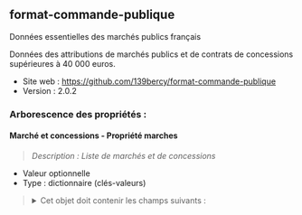 <MenuSchema />

## format-commande-publique

Données essentielles des marchés publics français

Données des attributions de marchés publics et de contrats de concessions supérieures à 40 000 euros.

- Site web : https://github.com/139bercy/format-commande-publique
- Version : 2.0.2

### Arborescence des propriétés :

#### Marché et concessions - Propriété marches
> *Description : Liste de marchés et de concessions*<br>
- Valeur optionnelle
- Type : dictionnaire (clés-valeurs)

<blockquote>
<details>

<summary>Cet objet doit contenir les champs suivants :</summary>

#### Propriété marche
- Type : liste

<blockquote>
<details>

<summary>Cette propriété doit contenir une liste d'éléments parmi les suivants :</summary>

#### Format réglementaire de publication des données essentielles des marchés publics français - Propriété marcheList
- Valeur optionnelle
- Type : dictionnaire (clés-valeurs)

<blockquote>
<details>

<summary>Cet objet doit contenir les champs suivants :</summary>

#### Identifiant de marché - Propriété id
> *Description : L'identifiant de marché est un numéro d'ordre interne propre à l'acheteur public (1 à 16 caractères). Les caractères spéciaux suivants sont à éviter autant que possible : &, ", \, <, espace, virgule, point virgule.*<br>
- Valeur obligatoire
- Type : chaîne de caractères

#### Type d'objet (marché, contrat de concession) - Propriété _type
- Valeur optionnelle
- Type : chaîne de caractères
- Motif : `^Marché$`

#### Propriété acheteur
- Type : dictionnaire (clés-valeurs)

<blockquote>
<details>

<summary>Cet objet doit contenir les champs suivants :</summary>

#### Identifiant SIRET de l'acheteur - Propriété id
> *Description : http://xml.insee.fr/schema/siret.html#SIRET_stype*<br>
- Valeur obligatoire
- Type : chaîne de caractères
- Motif : `^[0-9]{14}$`

</details>
</blockquote>

#### Nature du marché - Propriété nature
> *Description : La nature du marché.*<br>
- Valeur obligatoire
- Type : chaîne de caractères
- Valeurs autorisées :
   - Marché
   - Marché de partenariat
   - Marché de défense ou de sécurité

#### Objet du marché - Propriété objet
> *Description : Description synthétique de l'objet du marché ou du lot.*<br>
- Valeur obligatoire
- Type : chaîne de caractères

#### Code CPV - Propriété codeCPV
> *Description : Nomenclature européenne permettant d'identifier les catégories de biens et de service faisant l'objet du marché (http://simap.ted.europa.eu/web/simap/cpv). Exemple: 45112500 (même si toléré, il préférable d'omettre le caractère de contrôle (-9))*<br>
- Valeur obligatoire
- Type : chaîne de caractères
- Motif : `^[0-9]{8}(-[0-9])?$`

#### Technique d'achat - Propriété techniques
> *Description : Liste des techniques d'achat utilisées par l'acheteur*<br>
- Valeur obligatoire
- Type : dictionnaire (clés-valeurs)

<blockquote>
<details>

<summary>Cet objet doit contenir les champs suivants :</summary>

#### technique - Propriété technique
- Valeur obligatoire
- Type : liste
- Valeurs autorisées :
   - Accord-cadre
   - Concours
   - Système de qualification
   - Système d’acquisition dynamique
   - Catalogue électronique
   - Enchère électronique
   - Sans objet

</details>
</blockquote>

#### modalités d'exécution - Propriété modalitesExecution
> *Description : la ou les modalités d'exécution du marché public*<br>
- Valeur obligatoire
- Type : dictionnaire (clés-valeurs)

<blockquote>
<details>

<summary>Cet objet doit contenir les champs suivants :</summary>

#### modaliteExecution - Propriété modaliteExecution
- Valeur obligatoire
- Type : liste
- Valeurs autorisées :
   - Tranches
   - Bons de commande
   - Marchés subséquents
   - Sans objet

</details>
</blockquote>

#### Identifiant de marché - Propriété idAccordCadre
> *Description : L'identifiant de marché est un numéro d'ordre interne propre à l'acheteur public (1 à 16 caractères). Les caractères spéciaux suivants sont à éviter autant que possible : &, ", \, <, espace, virgule, point virgule.*<br>
- Valeur optionnelle
- Type : chaîne de caractères

#### Marché innovant - Propriété marcheInnovant
> *Description : Marché public comportant des travaux, services ou fournitures innovants*<br>
- Valeur obligatoire
- Type : booléen

#### CCAG de référence - Propriété ccag
> *Description : Cahiers des clauses administratives générales de référence du marché public*<br>
- Valeur obligatoire
- Type : chaîne de caractères
- Valeurs autorisées :
   - Travaux
   - Maitrise d'œuvre
   - Fournitures courantes et services
   - Marchés industriels
   - Prestations intellectuelles
   - Techniques de l’information et de la communication
   - Pas de CCAG

#### Nombre d'offres reçues - Propriété offresRecues
> *Description : Nombre d'offres reçues par l'acheteur de la part des soumissionnaires. Comprend aussi les offres irrégulières, inacceptables, inappropriées et anormalement basses.*<br>
- Valeur obligatoire
- Type : nombre entier

#### Attribution d'une avance - Propriété attributionAvance
> *Description : Une avance a été attribuée au titulaire principal du marché public*<br>
- Valeur obligatoire
- Type : booléen

#### Taux de l'avance - Propriété tauxAvance
> *Description : Taux de l'avance attribuée au titulaire principal du marché public par rapport au montant du marché (O.1 = 10 % du montant du marché). En fonction de la valeur de attributionAvance, une valeur égale à 0 signifie soit qu'aucune avance n'a été accordée (si attributionAvance=false), soit que le taux de l'avance n'est pas connu (si attributionAvance=true).*<br>
- Valeur optionnelle
- Type : nombre

#### Type de groupement d'opérateurs - Propriété typeGroupementOperateurs
> *Description : Le type de groupement d’entreprises ou d’opérateurs économiques*<br>
- Valeur obligatoire
- Type : chaîne de caractères
- Valeurs autorisées :
   - Conjoint
   - Solidaire
   - Pas de groupement

#### Sous-traitance déclarée - Propriété sousTraitanceDeclaree
> *Description : Au moment de la notification du marché, les titulaires du marché ont déclaré s'appuyer sur un ou plusieurs sous-traitants pour ce marché public.*<br>
- Valeur obligatoire
- Type : booléen

#### Actes spéciaux de sous-traitance - Propriété actesSousTraitance
> *Description : Les actes spéciaux de sous-traitance ayant été notifiés par l'acheteur.*<br>
- Valeur optionnelle
- Type : liste

<blockquote>
<details>

<summary>Cette propriété doit contenir une liste d'éléments parmi les suivants :</summary>

#### Propriété ActeSousTraitanceArray
- Type : dictionnaire (clés-valeurs)

<blockquote>
<details>

<summary>Cet objet doit contenir les champs suivants :</summary>

#### Acte spécial de sous-traitance - Propriété acteSousTraitance
- Valeur obligatoire
- Type : dictionnaire (clés-valeurs)

<blockquote>
<details>

<summary>Cet objet doit contenir les champs suivants :</summary>

#### Numéro d'identification de l'acte spécial de sous-traitance - Propriété id
> *Description : Numéro permettant d'identifier l'acte spécial de sous-traitance. Il doit être unique au sein d'un marché public et former une séquence croissante correspondant à l'ordre des notifications.*<br>
- Valeur obligatoire
- Type : nombre entier

#### Sous-traitant - Propriété sousTraitant
> *Description : Sous-traitant d'un acte spécial de sous-traitance*<br>
- Valeur obligatoire
- Type : dictionnaire (clés-valeurs)

<blockquote>
<details>

<summary>Cet objet doit contenir les champs suivants :</summary>

#### Type d'identifiant du sous-traitant - Propriété typeIdentifiant
> *Description : Le type d'identifiant utilisé pour identifier le sous-traitant du marché.*<br>
- Valeur obligatoire
- Type : chaîne de caractères
- Valeurs autorisées :
   - SIRET
   - TVA
   - TAHITI
   - RIDET
   - FRWF
   - IREP
   - HORS-UE

#### Identifiant du sous-traitant - Propriété id
> *Description : Types d'identifiants possibles (favoriser le SIRET) : SIRET, TVA, TAHITI, RIDET, FRWF, IREP, HORS-UE.*<br>
- Valeur obligatoire
- Type : chaîne de caractères

</details>
</blockquote>

#### Durée de l'acte spécial de sous-traitance - Propriété dureeMois
> *Description : La durée de l'acte spécial de sous-traitance, en mois, telle que définie au moment de sa notification. Si une fois les données initiales de l'acte spécial publiées une modification de sa durée intervient, elle doit être retranscrite via un objet enfant de modificationsActesSousTraitance et la propriété dureeMois initiale ne doit pas être modifiée.*<br>
- Valeur obligatoire
- Type : nombre entier

#### Date de notification de l'acte spécial de sous-traitance - Propriété dateNotification
> *Description : Date à laquelle l'acte spéciale de sous-traitance a été notifié au sous-traitant, au format AAAA-MM-JJ.*<br>
- Valeur obligatoire
- Type : chaîne de caractères
- Motif : `\d{4}-\d{2}-\d{2}`

#### Date de la publication des données de l'acte spécial de sous-traitance - Propriété datePublicationDonnees
> *Description : Date à laquelle les données essentielles de l'acte de sous-traitance ont été publiées sur data.gouv.fr, au format AAAA-MM-JJ.*<br>
- Valeur obligatoire
- Type : chaîne de caractères
- Motif : `\d{4}-\d{2}-\d{2}`

#### Montant HT de l'acte spécial de sous-traitance - Propriété montant
> *Description : Le montant HT de l'acte spécial de sous-traitance ou montant estimé maximum attribué, tel que définie au moment de sa notification. Si une fois les données initiales de l'acte spécial publiées une modification de son montant intervient, elle doit être retranscrite via un objet enfant de modificationsActesSousTraitance et la propriété montant initiale ne doit pas être modifiée.*<br>
- Valeur obligatoire
- Type : nombre

#### Modalités de variation du prix de l'acte spécial de sous-traitance - Propriété variationPrix
- Valeur obligatoire
- Type : chaîne de caractères
- Valeurs autorisées :
   - Ferme
   - Actualisable
   - Révisable

</details>
</blockquote>

</details>
</blockquote>

</details>
</blockquote>

#### Procédure de passation du marché - Propriété procedure
> *Description : La procédure de passation de marché utilisée par l'acheteur*<br>
- Valeur obligatoire
- Type : chaîne de caractères
- Valeurs autorisées :
   - Procédure adaptée
   - Appel d'offres ouvert
   - Appel d'offres restreint
   - Procédure avec négociation
   - Marché passé sans publicité ni mise en concurrence préalable
   - Dialogue compétitif

#### Lieu d'exécution principal du marché - Propriété lieuExecution
> *Description : Commune, canton, arrondissement, département, région ou pays d'exécution du marché.*<br>
- Valeur obligatoire
- Type : dictionnaire (clés-valeurs)

<blockquote>
<details>

<summary>Cet objet doit contenir les champs suivants :</summary>

#### Code du lieu d'exécution - Propriété code
> *Description : Code du lieu d'exécution (code postal, commune, canton, arrondissement, département, région, pays). Les codes INSEE sont à privilégier aux dépens du code postal. Exemple : 2B002*<br>
- Valeur obligatoire
- Type : chaîne de caractères

#### Type de code du lieu d'exécution - Propriété typeCode
> *Description : Le type de code utilisé pour désigner le lieu d'exécution. Hormis le « Code postal », les codes sont des codes géographiques gérés par l'INSEE (http://www.insee.fr/fr/methodes/nomenclatures/cog/default.asp)*<br>
- Valeur obligatoire
- Type : chaîne de caractères
- Valeurs autorisées :
   - Code postal
   - Code commune
   - Code arrondissement
   - Code canton
   - Code département
   - Code région
   - Code pays

</details>
</blockquote>

#### Durée initiale du marché - Propriété dureeMois
> *Description : La durée du marché, en mois, telle que définie au moment de la publication des données. Si une fois les données initiales du marché publiées une modification de la durée du marché intervient, elle doit être retranscrite via un objet enfant de Modifications et la propriété Duree initiale ne doit pas être modifiée. La durée initale du marché comprend la durée des tranches et reconductions potentielles.*<br>
- Valeur obligatoire
- Type : nombre entier

#### Date de la notification du marché - Propriété dateNotification
> *Description : Date à laquelle le marché a été notifié au(x) titulaire(s), au format AAAA-MM-JJ.*<br>
- Valeur obligatoire
- Type : chaîne de caractères
- Motif : `\d{4}-\d{2}-\d{2}`

#### Date de la publication des données essentielles du marché - Propriété datePublicationDonnees
> *Description : Date à laquelle les données essentielles du marché décrit ont été publiées sur data.gouv.fr pour la première fois. Cette date n'est donc pas mise à jour en cas de modification du marché.*<br>
- Valeur obligatoire
- Type : chaîne de caractères
- Motif : `\d{4}-\d{2}-\d{2}`

#### Montant forfaitaire ou estimé maximum HT - Propriété montant
- Valeur obligatoire
- Type : nombre

#### type prix - Propriété typesPrix
> *Description : Le type prix du marché public*<br>
- Valeur obligatoire
- Type : dictionnaire (clés-valeurs)

<blockquote>
<details>

<summary>Cet objet doit contenir les champs suivants :</summary>

#### Type Prix - Propriété typePrix
- Valeur obligatoire
- Type : liste
- Valeurs autorisées :
   - Définitif ferme
   - Définitif actualisable
   - Définitif révisable
   - Provisoire

</details>
</blockquote>

#### Forme du prix - Propriété formePrix
- Valeur obligatoire
- Type : chaîne de caractères
- Valeurs autorisées :
   - Unitaire
   - Forfaitaire
   - Mixte

#### Part des produits provenant de l'Union européenne - Propriété origineUE
> *Description : Pour les marchés de fournitures de denrées alimentaires, de véhicules, de produits de santé et d’habillement, selon la liste annexée à l'arrêté, la part des produits issus de l’Union européenne avec laquelle le marché sera exécuté. 0.2 = 20 % de la part des produits provient de l'Union européenne. Cette valeur ne peut pas être inférieure à la valeur d'origineFrance. Si le marché n'est pas concerné, saisir null.*<br>
- Valeur obligatoire
- Type : nombre

#### Part des produits français - Propriété origineFrance
> *Description : Pour les marchés de fournitures de denrées alimentaires, de véhicules, de produits de santé et d’habillement, selon la liste annexée à l'arrêté, la part des produits français avec laquelle le marché sera exécuté. 0.2 = 20 % de la part des produits sont français. Cette valeur ne peut pas être supérieure à la valeur d'origineUE. Si le marché n'est pas concerné, saisir null.*<br>
- Valeur obligatoire
- Type : nombre

#### Titulaires du marché - Propriété titulaires
> *Description : Les opérateurs économiques titulaires du marché*<br>
- Valeur obligatoire
- Type : liste

<blockquote>
<details>

<summary>Cette propriété doit contenir une liste d'éléments parmi les suivants :</summary>

#### Propriété TitulaireArray
- Type : dictionnaire (clés-valeurs)

<blockquote>
<details>

<summary>Cet objet doit contenir les champs suivants :</summary>

#### titulaire - Propriété titulaire
- Valeur obligatoire
- Type : dictionnaire (clés-valeurs)

<blockquote>
<details>

<summary>Cet objet doit contenir les champs suivants :</summary>

#### Type d'identifiant du titulaire - Propriété typeIdentifiant
> *Description : Le type d'identifiant utilisé pour identifier le titulaire du marché.*<br>
- Valeur obligatoire
- Type : chaîne de caractères
- Valeurs autorisées :
   - SIRET
   - TVA
   - TAHITI
   - RIDET
   - FRWF
   - IREP
   - HORS-UE

#### Identifiant du titulaire - Propriété id
> *Description : Types d'identifiants possibles (favoriser le SIRET) : SIRET, TVA, TAHITI, RIDET, FRWF, IREP, HORS-UE.*<br>
- Valeur obligatoire
- Type : chaîne de caractères

</details>
</blockquote>

</details>
</blockquote>

</details>
</blockquote>

#### Considérations sociales - Propriété considerationsSociales
> *Description : Les considérations sociales du marché public*<br>
- Valeur obligatoire
- Type : dictionnaire (clés-valeurs)

<blockquote>
<details>

<summary>Cet objet doit contenir les champs suivants :</summary>

</details>
</blockquote>

#### Considérations environnementales - Propriété considerationsEnvironnementales
> *Description : Les considérations environnementales du marché public*<br>
- Valeur obligatoire
- Type : dictionnaire (clés-valeurs)

<blockquote>
<details>

<summary>Cet objet doit contenir les champs suivants :</summary>

</details>
</blockquote>

#### Modifications des actes spéciaux de sous-traitance - Propriété modificationsActesSousTraitance
> *Description : Une fois les données essentielles d'un acte spécial de sous-traitance publiées dans actesSousTraitance, aucune modification des données n'est possible, si ce n'est par l'ajout d'objets dans modificationsActesSousTraitance.*<br>
- Valeur optionnelle
- Type : liste

<blockquote>
<details>

<summary>Cette propriété doit contenir une liste d'éléments parmi les suivants :</summary>

#### Propriété ModificationActesSousTraitanceArray
- Type : dictionnaire (clés-valeurs)

<blockquote>
<details>

<summary>Cet objet doit contenir les champs suivants :</summary>

#### Modification d'un acte spécial de sous-traitance - Propriété modificationActeSousTraitance
- Valeur obligatoire
- Type : dictionnaire (clés-valeurs)

<blockquote>
<details>

<summary>Cet objet doit contenir les champs suivants :</summary>

#### Numéro d'identification de l'acte spécial de sous-traitance - Propriété id
> *Description : Numéro permettant d'identifier l'acte spécial de sous-traitance à modifier.*<br>
- Valeur obligatoire
- Type : nombre entier

#### Durée de l'acte spécial de sous-traitance - Propriété dureeMois
> *Description : La nouvelle durée de l'acte spécial de sous-traitance, en mois.*<br>
- Valeur obligatoire
- Type : nombre entier

#### Date de notification de la modification de l'acte spécial de sous-traitance - Propriété dateNotificationModificationSousTraitance
> *Description : Date à laquelle la modification de l'acte spécial de sous-traitance a été notifiée au sous-traitant, au format AAAA-MM-JJ.*<br>
- Valeur obligatoire
- Type : chaîne de caractères
- Motif : `\d{4}-\d{2}-\d{2}`

#### Nouveau montant HT de l'acte spécial de sous-traitance ou montant estimé maximum attribué - Propriété montant
> *Description : Le nouveau montant HT de la sous-traitance*<br>
- Valeur obligatoire
- Type : nombre

#### Date de la publication des données de la modification de l'acte spécial de sous-traitance - Propriété datePublicationDonnees
> *Description : Date à laquelle les données essentielles sont republiées suite à la modification, au format AAAA-MM-JJ.*<br>
- Valeur obligatoire
- Type : chaîne de caractères
- Motif : `\d{4}-\d{2}-\d{2}`

</details>
</blockquote>

</details>
</blockquote>

</details>
</blockquote>

#### Modifications des données du marché après leur publication initiale - Propriété modifications
> *Description : Une fois les données essentielles du marché publiées, aucune modification des données n'est possible, si ce n'est l'ajout d'objets dans Modifications.*<br>
- Valeur optionnelle
- Type : liste

<blockquote>
<details>

<summary>Cette propriété doit contenir une liste d'éléments parmi les suivants :</summary>

#### Propriété ModificationArray
- Type : dictionnaire (clés-valeurs)

<blockquote>
<details>

<summary>Cet objet doit contenir les champs suivants :</summary>

#### Modification - Propriété modification
> *Description : Une modification du marché ayant lieu après la publication des données essentielles du marché.*<br>
- Valeur obligatoire
- Type : dictionnaire (clés-valeurs)

<blockquote>
<details>

<summary>Cet objet doit contenir les champs suivants :</summary>

#### Numéro d'identification de la modification - Propriété id
> *Description : Numéro permettant d'identifier la modification. Il doit être unique au sein d'un marché public et former une séquence croissante correspondant à l'ordre de notification des modifications.*<br>
- Valeur obligatoire
- Type : nombre entier

#### Date de la notification de la modification - Propriété dateNotificationModification
> *Description : Date à laquelle la modification du marché public a été notifiée au titulaire.*<br>
- Valeur obligatoire
- Type : chaîne de caractères
- Motif : `\d{4}-\d{2}-\d{2}`

#### Date de la republication des données incluant la modification - Propriété datePublicationDonneesModification
> *Description : Date à laquelle les données essentielles sont republiées suite à la modification, au format AAAA-MM-JJ.*<br>
- Valeur obligatoire
- Type : chaîne de caractères
- Motif : `\d{4}-\d{2}-\d{2}`

#### Nouvelle durée, en mois - Propriété dureeMois
- Valeur obligatoire
- Type : nombre entier

#### Nouveau montant - Propriété montant
- Valeur obligatoire
- Type : nombre

#### Liste des titulaires après la modification - Propriété titulaires
- Valeur obligatoire
- Type : liste

<blockquote>
<details>

<summary>Cette propriété doit contenir une liste d'éléments parmi les suivants :</summary>

#### Propriété TitulaireArray
- Type : dictionnaire (clés-valeurs)

<blockquote>
<details>

<summary>Cet objet doit contenir les champs suivants :</summary>

#### titulaire - Propriété titulaire
- Valeur obligatoire
- Type : dictionnaire (clés-valeurs)

<blockquote>
<details>

<summary>Cet objet doit contenir les champs suivants :</summary>

#### Type d'identifiant du titulaire - Propriété typeIdentifiant
> *Description : Le type d'identifiant utilisé pour identifier le titulaire du marché.*<br>
- Valeur obligatoire
- Type : chaîne de caractères
- Valeurs autorisées :
   - SIRET
   - TVA
   - TAHITI
   - RIDET
   - FRWF
   - IREP
   - HORS-UE

#### Identifiant du titulaire - Propriété id
> *Description : Types d'identifiants possibles (favoriser le SIRET) : SIRET, TVA, TAHITI, RIDET, FRWF, IREP, HORS-UE.*<br>
- Valeur obligatoire
- Type : chaîne de caractères

</details>
</blockquote>

</details>
</blockquote>

</details>
</blockquote>

</details>
</blockquote>

</details>
</blockquote>

</details>
</blockquote>

</details>
</blockquote>

</details>
</blockquote>

#### Propriété contrat-concession
- Type : liste

<blockquote>
<details>

<summary>Cette propriété doit contenir une liste d'éléments parmi les suivants :</summary>

#### Format réglementaire de publication des données essentielles des contrats de concession français - Propriété contrat-concessionList
- Valeur optionnelle
- Type : dictionnaire (clés-valeurs)

<blockquote>
<details>

<summary>Cet objet doit contenir les champs suivants :</summary>

#### Identifiant de contrat de concession - Propriété id
> *Description : L'identifiant de contrat de concession est un numéro d'ordre interne propre à l'acheteur public (1 à 16 caractères). Les caractères spéciaux suivants sont à éviter autant que possible : &, ", \, <, espace, virgule, point virgule.*<br>
- Valeur obligatoire
- Type : chaîne de caractères

#### Autorité concédante - Propriété autoriteConcedante
> *Description : L'autorité concédante qui signe le contrat de concession.*<br>
- Valeur obligatoire
- Type : dictionnaire (clés-valeurs)

<blockquote>
<details>

<summary>Cet objet doit contenir les champs suivants :</summary>

#### Identifiant SIRET de l'autorité concédante - Propriété id
> *Description : http://xml.insee.fr/schema/siret.html#SIRET_stype*<br>
- Valeur obligatoire
- Type : chaîne de caractères
- Motif : `^[0-9]{14}$`

</details>
</blockquote>

#### Nature du marché - Propriété nature
> *Description : La nature du marché.*<br>
- Valeur obligatoire
- Type : chaîne de caractères
- Valeurs autorisées :
   - Concession de travaux
   - Concession de service
   - Concession de service public
   - Délégation de service public

#### Objet du contrat de concession - Propriété objet
> *Description : Description synthétique de l'objet du contrat de concession.*<br>
- Valeur obligatoire
- Type : chaîne de caractères

#### Procédure de passation utilisée - Propriété procedure
> *Description : La procédure de passation de marché utilisée par l'autorité concédante*<br>
- Valeur obligatoire
- Type : chaîne de caractères
- Valeurs autorisées :
   - Procédure négociée ouverte
   - Procédure non négociée ouverte
   - Procédure négociée restreinte
   - Procédure non négociée restreinte

#### Durée du contrat de concession - Propriété dureeMois
> *Description : La durée du contrat de concession, en mois.*<br>
- Valeur obligatoire
- Type : nombre entier

#### Date de la signature du marché - Propriété dateSignature
> *Description : Date à laquelle le contrat de concession a été signé par l'autorité concédante, au format AAAA-MM-JJ.*<br>
- Valeur obligatoire
- Type : chaîne de caractères
- Motif : `\d{4}-\d{2}-\d{2}`

#### Date de la publication des données essentielles du contrat de concession - Propriété datePublicationDonnees
> *Description : Date à laquelle les données essentielles du contrat de concession ont été publiées par l'acheteur sur data.gouv.fr, au format AAAA-MM-JJ.*<br>
- Valeur obligatoire
- Type : chaîne de caractères
- Motif : `\d{4}-\d{2}-\d{2}`

#### Date du début de l'exécution du contrat de concession - Propriété dateDebutExecution
> *Description : Date à laquelle a commencé l'exécution du contrat de concession, au format AAAA-MM-JJ.*<br>
- Valeur obligatoire
- Type : chaîne de caractères
- Motif : `\d{4}-\d{2}-\d{2}`

#### Valeur globale attribuée - Propriété valeurGlobale
- Valeur obligatoire
- Type : nombre

#### Montant de la subvention publique ou de tout autre avantage financier - Propriété montantSubventionPublique
> *Description : Si aucune avantage financier n'est octroyée, indiquer 0.*<br>
- Valeur obligatoire
- Type : nombre

#### Données d'exécution - Propriété donneesExecution
> *Description : Les données d'exécution du contrat de concession à une date donnée. Tous les ans, l'autorité concédante publie les données d'exécution, jusqu'à la fin du contrat de concession. Ces données ne sont inclues qu'à partir de la première année, pas lors de la publication initiale des données qui fait suite à la notification.*<br>
- Valeur optionnelle
- Type : liste

<blockquote>
<details>

<summary>Cette propriété doit contenir une liste d'éléments parmi les suivants :</summary>

#### Propriété DonneesExecutionArray
- Type : dictionnaire (clés-valeurs)

<blockquote>
<details>

<summary>Cet objet doit contenir les champs suivants :</summary>

#### Données d'éxecution - Propriété donneesAnnuelles
- Valeur obligatoire
- Type : dictionnaire (clés-valeurs)

<blockquote>
<details>

<summary>Cet objet doit contenir les champs suivants :</summary>

#### Date de publication des données d'exécution - Propriété datePublicationDonneesExecution
- Valeur obligatoire
- Type : chaîne de caractères
- Motif : `\d{4}-\d{2}-\d{2}`

#### Dépenses d'investissement - Propriété depensesInvestissement
- Valeur obligatoire
- Type : nombre

#### Tarifs - Propriété tarifs
> *Description : Les principaux tarifs à la charge des usagers*<br>
- Valeur obligatoire
- Type : liste

<blockquote>
<details>

<summary>Cette propriété doit contenir une liste d'éléments parmi les suivants :</summary>

#### Propriété TarifArray
- Type : dictionnaire (clés-valeurs)

<blockquote>
<details>

<summary>Cet objet doit contenir les champs suivants :</summary>

#### Tarif à la charge des usagers - Propriété tarif
- Valeur obligatoire
- Type : dictionnaire (clés-valeurs)

<blockquote>
<details>

<summary>Cet objet doit contenir les champs suivants :</summary>

#### Intitulé du tarif - Propriété intituleTarif
- Valeur obligatoire
- Type : chaîne de caractères

#### Tarif - Propriété tarif
- Valeur obligatoire
- Type : nombre

</details>
</blockquote>

</details>
</blockquote>

</details>
</blockquote>

</details>
</blockquote>

</details>
</blockquote>

</details>
</blockquote>

#### Concessionnaires - Propriété concessionnaires
> *Description : Les opérateurs économiques auxquels a été attribué le contrat de concession*<br>
- Valeur obligatoire
- Type : liste

<blockquote>
<details>

<summary>Cette propriété doit contenir une liste d'éléments parmi les suivants :</summary>

#### Propriété ConcessionnaireArray
- Type : dictionnaire (clés-valeurs)

<blockquote>
<details>

<summary>Cet objet doit contenir les champs suivants :</summary>

#### Concessionnaire - Propriété concessionnaire
- Valeur obligatoire
- Type : dictionnaire (clés-valeurs)

<blockquote>
<details>

<summary>Cet objet doit contenir les champs suivants :</summary>

#### Type d'identifiant du concessionnaire - Propriété typeIdentifiant
> *Description : Le type d'identifiant utilisé pour identifier le concessionnaire.*<br>
- Valeur obligatoire
- Type : chaîne de caractères
- Valeurs autorisées :
   - SIRET
   - TVA
   - TAHITI
   - RIDET
   - FRWF
   - IREP
   - HORS-UE

#### Identifiant du concessionnaire - Propriété id
> *Description : Types d'identifiants possibles (favoriser le SIRET) : SIRET, TVA, TAHITI, RIDET, FRWF, IREP, HORS-UE.*<br>
- Valeur obligatoire
- Type : chaîne de caractères

</details>
</blockquote>

</details>
</blockquote>

</details>
</blockquote>

#### Considérations sociales - Propriété considerationsSociales
> *Description : Les considérations sociales du marché public*<br>
- Valeur obligatoire
- Type : dictionnaire (clés-valeurs)

<blockquote>
<details>

<summary>Cet objet doit contenir les champs suivants :</summary>

</details>
</blockquote>

#### Considérations environnementales - Propriété considerationsEnvironnementales
> *Description : Les considérations environnementales du marché public*<br>
- Valeur obligatoire
- Type : dictionnaire (clés-valeurs)

<blockquote>
<details>

<summary>Cet objet doit contenir les champs suivants :</summary>

</details>
</blockquote>

#### Modifications des données du contrat de concession après leur publication initiale - Propriété modifications
> *Description : Une fois les données essentielles du contrat de concession publiées, aucune modification des données n'est possible, si ce n'est l'ajout d'objets dans Modifications.*<br>
- Valeur optionnelle
- Type : liste

<blockquote>
<details>

<summary>Cette propriété doit contenir une liste d'éléments parmi les suivants :</summary>

#### Propriété ModificationArray
- Type : dictionnaire (clés-valeurs)

<blockquote>
<details>

<summary>Cet objet doit contenir les champs suivants :</summary>

#### Modification - Propriété modification
> *Description : Une modification du contrat de concession ayant lieu après la publication initiale des données essentielles.*<br>
- Valeur obligatoire
- Type : dictionnaire (clés-valeurs)

<blockquote>
<details>

<summary>Cet objet doit contenir les champs suivants :</summary>

#### Numéro d'identification de la modification - Propriété id
> *Description : Ce numéro permet d'identifier une modification de manière unique au sein d'un marché public. Les numéros d'identification de modification doivent être attribués de manière séquentielle de façon à pouvoir trier les modifications par ordre chronologique croissant.*<br>
- Valeur obligatoire
- Type : nombre entier

#### Date de la signature de la modification - Propriété dateSignatureModification
> *Description : Date à laquelle la modification du contrat de concession a été signée par l'autorité concédante.*<br>
- Valeur obligatoire
- Type : chaîne de caractères
- Motif : `\d{4}-\d{2}-\d{2}`

#### Date de la republication des données incluant la modification - Propriété datePublicationDonneesModification
> *Description : Date à laquelle les données essentielles sont republiées suite à la modification, au format AAAA-MM-JJ.*<br>
- Valeur obligatoire
- Type : chaîne de caractères
- Motif : `\d{4}-\d{2}-\d{2}`

#### Nouvelle durée en mois. - Propriété dureeMois
- Valeur obligatoire
- Type : nombre entier

#### Nouvelle valeur globale - Propriété valeurGlobale
- Valeur obligatoire
- Type : nombre

</details>
</blockquote>

</details>
</blockquote>

</details>
</blockquote>

</details>
</blockquote>

</details>
</blockquote>

</details>
</blockquote>

